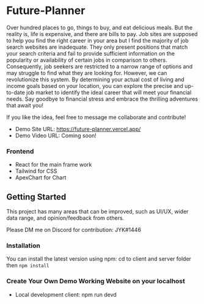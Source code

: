 # Future-Planner

Over hundred places to go, things to buy, and eat delicious meals. But the reality is, life is expensive, and there are bills to pay. Job sites are supposed to help you find the right career in your area but I find the majority of job search websites are inadequate. They only present positions that match your search criteria and fail to provide sufficient information on the popularity or availability of certain jobs in comparison to others. Consequently, job seekers are restricted to a narrow range of options and may struggle to find what they are looking for. However, we can revolutionize this system. By determining your actual cost of living and income goals based on your location, you can explore the precise and up-to-date job market to identify the ideal career that will meet your financial needs. Say goodbye to financial stress and embrace the thrilling adventures that await you!

If you like the idea, feel free to message me collaborate and contribute!

- Demo Site URL: https://future-planner.vercel.app/
- Demo Video URL: Coming soon!

### Frontend

- React for the main frame work
- Tailwind for CSS
- ApexChart for Chart

## Getting Started

This project has many areas that can be improved, such as UI/UX, wider data range, and opinion/feedback from others.

Please DM me on Discord for contribution: JYK#1446

### Installation

You can install the latest version using npm:
cd to client and server folder then
`npm install`

### Create Your Own Demo Working Website on your localhost

- Local development client:
  npm run devd
